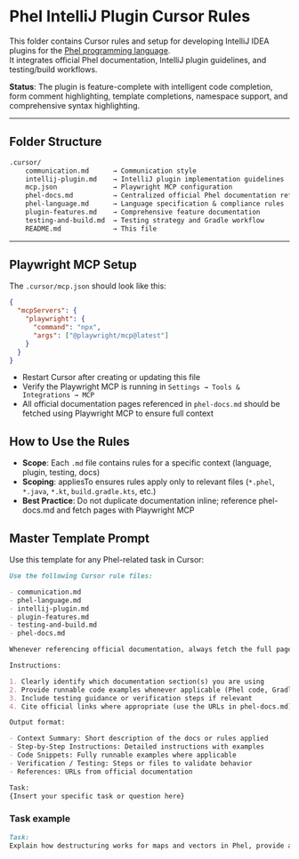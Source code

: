 # Phel IntelliJ Plugin Cursor Rules

This folder contains Cursor rules and setup for developing IntelliJ IDEA plugins for the [Phel programming language](https://phel-lang.org/).  
It integrates official Phel documentation, IntelliJ plugin guidelines, and testing/build workflows.

**Status**: The plugin is feature-complete with intelligent code completion, form comment highlighting, template completions, namespace support, and comprehensive syntax highlighting.

---

## Folder Structure

```txt
.cursor/
    communication.md      → Communication style
    intellij-plugin.md    → IntelliJ plugin implementation guidelines
    mcp.json              → Playwright MCP configuration
    phel-docs.md          → Centralized official Phel documentation references
    phel-language.md      → Language specification & compliance rules
    plugin-features.md    → Comprehensive feature documentation
    testing-and-build.md  → Testing strategy and Gradle workflow
    README.md             → This file
```

---

## Playwright MCP Setup

The `.cursor/mcp.json` should look like this:

```json
{
  "mcpServers": {
    "playwright": {
      "command": "npx",
      "args": ["@playwright/mcp@latest"]
    }
  }
}
```

- Restart Cursor after creating or updating this file
- Verify the Playwright MCP is running in `Settings → Tools & Integrations → MCP`
- All official documentation pages referenced in `phel-docs.md` should be fetched using Playwright MCP to ensure full context

## How to Use the Rules

- **Scope**: Each `.md` file contains rules for a specific context (language, plugin, testing, docs)
- **Scoping**: appliesTo ensures rules apply only to relevant files (`*.phel`, `*.java`, `*.kt`, `build.gradle.kts`, etc.)
- **Best Practice**: Do not duplicate documentation inline; reference phel-docs.md and fetch pages with Playwright MCP


## Master Template Prompt

Use this template for any Phel-related task in Cursor:

```md
Use the following Cursor rule files:

- communication.md
- phel-language.md
- intellij-plugin.md
- plugin-features.md
- testing-and-build.md
- phel-docs.md

Whenever referencing official documentation, always fetch the full page using the Playwright MCP. Do NOT rely on summaries or web search.

Instructions:

1. Clearly identify which documentation section(s) you are using
2. Provide runnable code examples whenever applicable (Phel code, Gradle commands, XML, Java/Kotlin snippets)
3. Include testing guidance or verification steps if relevant
4. Cite official links where appropriate (use the URLs in phel-docs.md)

Output format:

- Context Summary: Short description of the docs or rules applied
- Step-by-Step Instructions: Detailed instructions with examples
- Code Snippets: Fully runnable examples where applicable
- Verification / Testing: Steps or files to validate behavior
- References: URLs from official documentation

Task:
{Insert your specific task or question here}
```

### Task example

```md
Task:
Explain how destructuring works for maps and vectors in Phel, provide a runnable example, and a minimal test file.
```

